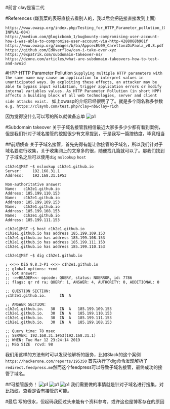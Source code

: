 #前言
clay是富二代

#References
(嫌我菜的表哥直接去看别人的，我以后会把链接直接发到上面)
```
https://www.owasp.org/index.php/Testing_for_HTTP_Parameter_pollution_(OTG-INPVAL-004)
https://medium.com/@logicbomb_1/bugbounty-compromising-user-account-how-i-was-able-to-compromise-user-account-via-http-4288068b901f
https://www.owasp.org/images/b/ba/AppsecEU09_CarettoniDiPaola_v0.8.pdf
https://github.com/EdOverflow/can-i-take-over-xyz
https://0xpatrik.com/subdomain-takeover-ns/
https://dzone.com/articles/what-are-subdomain-takeovers-how-to-test-and-avoid
```

#HPP-HTTP Parameter Pollution
`Supplying multiple HTTP parameters with the same name may cause an application to interpret values in unanticipated ways. By exploiting these effects, an attacker may be able to bypass input validation, trigger application errors or modify internal variables values. As HTTP Parameter Pollution (in short HPP) affects a building block of all web technologies, server and client side attacks exist. `
如上owasp的介绍已经很明了了。就是多个同名称多参数
`e.g. https://claynb.com/test.php?clay=nb&clay=rich`

因为觉得没什么可以写的所以就做备忘单
![p1](https://c1h2e1.oss-cn-qingdao.aliyuncs.com/image/HPP/HPP1.png)

#Subdomain takeover
关于子域名接管我相信最近大家多多少少都有看到案例，但是我们针对子域名接管的挖掘很少有文章提到，于是我写一篇蹭热度，毕竟相当

##前期侦查
关于子域名接管，首先先得有能让你接管的子域名，所以我们针对子域名要进行收集，关于收集网上的文章多的很，随便找几篇就可以了。那我们找到了子域名之后可以使用`dig` `nslookup` `host`
```
c1h2e1@MST ~$ nslookup c1h2e1.github.io
Server:		192.168.31.1
Address:	192.168.31.1#53

Non-authoritative answer:
Name:	c1h2e1.github.io
Address: 185.199.110.153
Name:	c1h2e1.github.io
Address: 185.199.109.153
Name:	c1h2e1.github.io
Address: 185.199.108.153
Name:	c1h2e1.github.io
Address: 185.199.111.153

c1h2e1@MST ~$ host c1h2e1.github.io
c1h2e1.github.io has address 185.199.109.153
c1h2e1.github.io has address 185.199.108.153
c1h2e1.github.io has address 185.199.111.153
c1h2e1.github.io has address 185.199.110.153

c1h2e1@MST ~$ dig c1h2e1.github.io

; <<>> DiG 9.8.3-P1 <<>> c1h2e1.github.io
;; global options: +cmd
;; Got answer:
;; ->>HEADER<<- opcode: QUERY, status: NOERROR, id: 7786
;; flags: qr rd ra; QUERY: 1, ANSWER: 4, AUTHORITY: 0, ADDITIONAL: 0

;; QUESTION SECTION:
;c1h2e1.github.io.		IN	A

;; ANSWER SECTION:
c1h2e1.github.io.	30	IN	A	185.199.109.153
c1h2e1.github.io.	30	IN	A	185.199.110.153
c1h2e1.github.io.	30	IN	A	185.199.111.153
c1h2e1.github.io.	30	IN	A	185.199.108.153

;; Query time: 78 msec
;; SERVER: 192.168.31.1#53(192.168.31.1)
;; WHEN: Tue Mar 12 23:24:14 2019
;; MSG SIZE  rcvd: 98
```
我们用这样的方法有时可以发现他解析的服务，比如Slack的这个案例
`https://hackerone.com/reports/195350`
首先执行了dig命令发现解析了`redirect.feedpress.me`然而这个feedpress可以导致子域名接管，最终成功的接管了域名。

##可接管服务！
![p1](https://c1h2e1.oss-cn-qingdao.aliyuncs.com/image/HPP/takeover1.png)
![p1](https://c1h2e1.oss-cn-qingdao.aliyuncs.com/image/HPP/takeover2.png)
![p1](https://c1h2e1.oss-cn-qingdao.aliyuncs.com/image/HPP/takeover3.png)
我们需要做的事情就是针对子域名进行搜集，对比指纹，查看是否有接管的可能。

#最后
写的很水，但起码我回过头来能有个资料参考，或许这也是博客存在的原因
